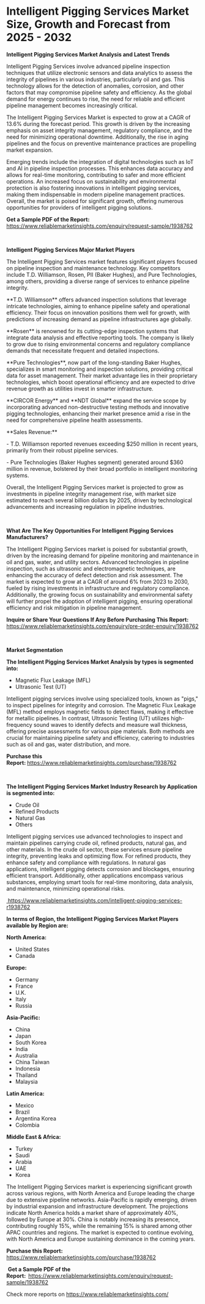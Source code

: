 <p><h1>Intelligent Pigging Services Market Size, Growth and Forecast from 2025 - 2032</h1></p><p><strong>Intelligent Pigging Services Market Analysis and Latest Trends</strong></p>
<p><p>Intelligent Pigging Services involve advanced pipeline inspection techniques that utilize electronic sensors and data analytics to assess the integrity of pipelines in various industries, particularly oil and gas. This technology allows for the detection of anomalies, corrosion, and other factors that may compromise pipeline safety and efficiency. As the global demand for energy continues to rise, the need for reliable and efficient pipeline management becomes increasingly critical.</p><p>The Intelligent Pigging Services Market is expected to grow at a CAGR of 13.6% during the forecast period. This growth is driven by the increasing emphasis on asset integrity management, regulatory compliance, and the need for minimizing operational downtime. Additionally, the rise in aging pipelines and the focus on preventive maintenance practices are propelling market expansion.</p><p>Emerging trends include the integration of digital technologies such as IoT and AI in pipeline inspection processes. This enhances data accuracy and allows for real-time monitoring, contributing to safer and more efficient operations. An increased focus on sustainability and environmental protection is also fostering innovations in intelligent pigging services, making them indispensable in modern pipeline management practices. Overall, the market is poised for significant growth, offering numerous opportunities for providers of intelligent pigging solutions.</p></p>
<p><strong>Get a Sample PDF of the Report:&nbsp;</strong> <a href="https://www.reliablemarketinsights.com/enquiry/request-sample/1938762?utm_campaign=3017&utm_medium=2&utm_source=Github&utm_content=ia&utm_term=10032025&utm_id=intelligent-pigging-services">https://www.reliablemarketinsights.com/enquiry/request-sample/1938762</a></p>
<p>&nbsp;</p>
<p><strong>Intelligent Pigging Services Major Market Players</strong></p>
<p><p>The Intelligent Pigging Services market features significant players focused on pipeline inspection and maintenance technology. Key competitors include T.D. Williamson, Rosen, PII (Baker Hughes), and Pure Technologies, among others, providing a diverse range of services to enhance pipeline integrity.</p><p>**T.D. Williamson** offers advanced inspection solutions that leverage intricate technologies, aiming to enhance pipeline safety and operational efficiency. Their focus on innovation positions them well for growth, with predictions of increasing demand as pipeline infrastructures age globally.</p><p>**Rosen** is renowned for its cutting-edge inspection systems that integrate data analysis and effective reporting tools. The company is likely to grow due to rising environmental concerns and regulatory compliance demands that necessitate frequent and detailed inspections. </p><p>**Pure Technologies**, now part of the long-standing Baker Hughes, specializes in smart monitoring and inspection solutions, providing critical data for asset management. Their market advantage lies in their proprietary technologies, which boost operational efficiency and are expected to drive revenue growth as utilities invest in smarter infrastructure.</p><p>**CIRCOR Energy** and **NDT Global** expand the service scope by incorporating advanced non-destructive testing methods and innovative pigging technologies, enhancing their market presence amid a rise in the need for comprehensive pipeline health assessments.</p><p>**Sales Revenue:** </p><p>- T.D. Williamson reported revenues exceeding $250 million in recent years, primarily from their robust pipeline services.</p><p>- Pure Technologies (Baker Hughes segment) generated around $360 million in revenue, bolstered by their broad portfolio in intelligent monitoring systems.</p><p>Overall, the Intelligent Pigging Services market is projected to grow as investments in pipeline integrity management rise, with market size estimated to reach several billion dollars by 2025, driven by technological advancements and increasing regulation in pipeline industries.</p></p>
<p>&nbsp;</p>
<p><strong>What Are The Key Opportunities For Intelligent Pigging Services Manufacturers?</strong></p>
<p><p>The Intelligent Pigging Services market is poised for substantial growth, driven by the increasing demand for pipeline monitoring and maintenance in oil and gas, water, and utility sectors. Advanced technologies in pipeline inspection, such as ultrasonic and electromagnetic techniques, are enhancing the accuracy of defect detection and risk assessment. The market is expected to grow at a CAGR of around 6% from 2023 to 2030, fueled by rising investments in infrastructure and regulatory compliance. Additionally, the growing focus on sustainability and environmental safety will further propel the adoption of intelligent pigging, ensuring operational efficiency and risk mitigation in pipeline management.</p></p>
<p><strong>Inquire or Share Your Questions If Any Before Purchasing This Report:</strong> <a href="https://www.reliablemarketinsights.com/enquiry/pre-order-enquiry/1938762?utm_campaign=3017&utm_medium=2&utm_source=Github&utm_content=ia&utm_term=10032025&utm_id=intelligent-pigging-services">https://www.reliablemarketinsights.com/enquiry/pre-order-enquiry/1938762</a></p>
<p>&nbsp;</p>
<p><strong>Market Segmentation</strong></p>
<p><strong>The Intelligent Pigging Services Market Analysis by types is segmented into:</strong></p>
<p><ul><li>Magnetic Flux Leakage (MFL)</li><li>Ultrasonic Test (UT)</li></ul></p>
<p><p>Intelligent pigging services involve using specialized tools, known as "pigs," to inspect pipelines for integrity and corrosion. The Magnetic Flux Leakage (MFL) method employs magnetic fields to detect flaws, making it effective for metallic pipelines. In contrast, Ultrasonic Testing (UT) utilizes high-frequency sound waves to identify defects and measure wall thickness, offering precise assessments for various pipe materials. Both methods are crucial for maintaining pipeline safety and efficiency, catering to industries such as oil and gas, water distribution, and more.</p></p>
<p><strong>Purchase this Report:&nbsp;</strong><a href="https://www.reliablemarketinsights.com/purchase/1938762?utm_campaign=3017&utm_medium=2&utm_source=Github&utm_content=ia&utm_term=10032025&utm_id=intelligent-pigging-services">https://www.reliablemarketinsights.com/purchase/1938762</a></p>
<p>&nbsp;</p>
<p><strong>The Intelligent Pigging Services Market Industry Research by Application is segmented into:</strong></p>
<p><ul><li>Crude Oil</li><li>Refined Products</li><li>Natural Gas</li><li>Others</li></ul></p>
<p><p>Intelligent pigging services use advanced technologies to inspect and maintain pipelines carrying crude oil, refined products, natural gas, and other materials. In the crude oil sector, these services ensure pipeline integrity, preventing leaks and optimizing flow. For refined products, they enhance safety and compliance with regulations. In natural gas applications, intelligent pigging detects corrosion and blockages, ensuring efficient transport. Additionally, other applications encompass various substances, employing smart tools for real-time monitoring, data analysis, and maintenance, minimizing operational risks.</p></p>
<p><a href="https://www.reliablemarketinsights.com/intelligent-pigging-services-r1938762?utm_campaign=3017&utm_medium=2&utm_source=Github&utm_content=ia&utm_term=10032025&utm_id=intelligent-pigging-services">&nbsp;https://www.reliablemarketinsights.com/intelligent-pigging-services-r1938762</a></p>
<p><strong>In terms of Region, the Intelligent Pigging Services Market Players available by Region are:</strong></p>
<p>
    <p> <strong> North America: </strong>
        <ul>
            <li>United States</li>
            <li>Canada</li>
        </ul>
        </p> 
    <p> <strong> Europe: </strong>
        <ul>
            <li>Germany</li>
            <li>France</li>
            <li>U.K.</li>
            <li>Italy</li>
            <li>Russia</li>
        </ul>
        </p> 
    <p> <strong> Asia-Pacific: </strong>
        <ul>
            <li>China</li>
            <li>Japan</li>
            <li>South Korea</li>
            <li>India</li>
            <li>Australia</li>
            <li>China Taiwan</li>
            <li>Indonesia</li>
            <li>Thailand</li>
            <li>Malaysia</li>
        </ul>
        </p> 
    <p> <strong> Latin America: </strong>
        <ul>
            <li>Mexico</li>
            <li>Brazil</li>
            <li>Argentina Korea</li>
            <li>Colombia</li>
        </ul>
        </p> 
    <p> <strong> Middle East & Africa: </strong>
        <ul>
            <li>Turkey</li>
            <li>Saudi</li>
            <li>Arabia</li>
            <li>UAE</li>
            <li>Korea</li>
        </ul>
    </p>
    </p>
<p><p>The Intelligent Pigging Services market is experiencing significant growth across various regions, with North America and Europe leading the charge due to extensive pipeline networks. Asia-Pacific is rapidly emerging, driven by industrial expansion and infrastructure development. The projections indicate North America holds a market share of approximately 40%, followed by Europe at 30%. China is notably increasing its presence, contributing roughly 15%, while the remaining 15% is shared among other APAC countries and regions. The market is expected to continue evolving, with North America and Europe sustaining dominance in the coming years.</p></p>
<p><strong>Purchase this Report: </strong><a href="https://www.reliablemarketinsights.com/purchase/1938762?utm_campaign=3017&utm_medium=2&utm_source=Github&utm_content=ia&utm_term=10032025&utm_id=intelligent-pigging-services">https://www.reliablemarketinsights.com/purchase/1938762</a></p>
<p>&nbsp;<strong>Get a Sample PDF of the Report:&nbsp;&nbsp;</strong><a href="https://www.reliablemarketinsights.com/enquiry/request-sample/1938762?utm_campaign=3017&utm_medium=2&utm_source=Github&utm_content=ia&utm_term=10032025&utm_id=intelligent-pigging-services">https://www.reliablemarketinsights.com/enquiry/request-sample/1938762</a></p>
<p><strong></strong></p>
<p>Check more reports on <a href="https://www.reliablemarketinsights.com/?utm_campaign=3017&utm_medium=2&utm_source=Github&utm_content=ia&utm_term=10032025&utm_id=intelligent-pigging-services">https://www.reliablemarketinsights.com/</a></p>